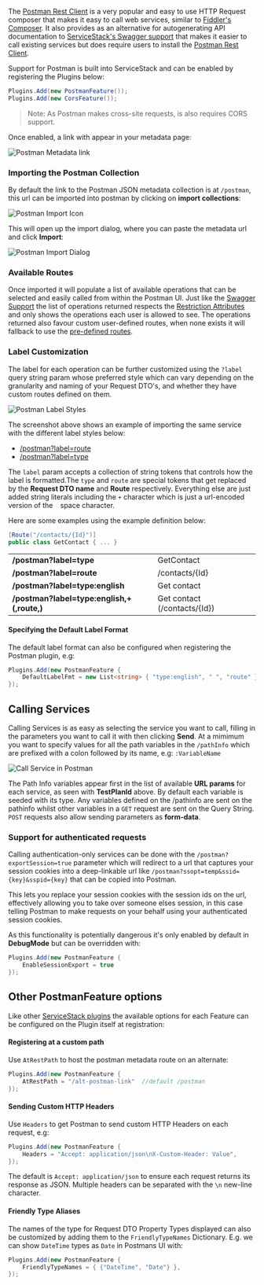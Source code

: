 The [Postman Rest Client](http://www.getpostman.com/) is a very popular and easy to use HTTP Request composer that makes it easy to call web services, similar to [Fiddler's Composer](https://www.blackbaud.com/files/support/guides/infinitydevguide/Subsystems/inwebapi-developer-help/Content/InfinityWebAPI/coUsingFiddlerCreateHTTPRequest.htm). It also provides as an alternative for autogenerating API documentation to [ServiceStack's Swagger support](https://github.com/ServiceStack/ServiceStack/wiki/Swagger-API) that makes it easier to call existing services but does require users to install the [Postman Rest Client](http://www.getpostman.com/).

Support for Postman is built into ServiceStack and can be enabled by registering the Plugins below:

```csharp
Plugins.Add(new PostmanFeature());
Plugins.Add(new CorsFeature());
```

> Note: As Postman makes cross-site requests, is also requires CORS support. 

Once enabled, a link with appear in your metadata page:

![Postman Metadata link](https://raw.githubusercontent.com/ServiceStack/Assets/master/img/release-notes/postman-metadata.png)

### Importing the Postman Collection

By default the link to the Postman JSON metadata collection is at `/postman`, this url can be imported into postman by clicking on **import collections**:

![Postman Import Icon](https://raw.githubusercontent.com/ServiceStack/Assets/master/img/wikis/postman-import-link.png)

This will open up the import dialog, where you can paste the metadata url and click **Import**:

![Postman Import Dialog](https://raw.githubusercontent.com/ServiceStack/Assets/master/img/wikis/postman-import.png)

### Available Routes 

Once imported it will populate a list of available operations that can be selected and easily called from within the Postman UI. Just like the [Swagger Support](https://github.com/ServiceStack/ServiceStack/wiki/Swagger-API) the list of operations returned respects the [Restriction Attributes](https://github.com/ServiceStack/ServiceStack/wiki/Restricting-Services) and only shows the operations each user is allowed to see. The operations returned also favour custom user-defined routes, when none exists it will fallback to use the [pre-defined routes](https://github.com/ServiceStack/ServiceStack/wiki/Routing#pre-defined-routes).

### Label Customization

The label for each operation can be further customized using the `?label` query string param whose preferred style which can vary depending on the granularity and naming of your Request DTO's, and whether they have custom routes defined on them. 

![Postman Label Styles](https://raw.githubusercontent.com/ServiceStack/Assets/master/img/wikis/postman-labels.png)

The screenshot above shows an example of importing the same service with the different label styles below: 

 - [/postman?label=route](https://benchmarks.servicestack.net/postman?label=route)
 - [/postman?label=type](https://benchmarks.servicestack.net/postman?label=type)

The `label` param accepts a collection of string tokens that controls how the label is formatted.The `type` and `route` are special tokens that get replaced by the **Request DTO name** and **Route** respectively. Everything else are just added string literals including the `+` character which is just a url-encoded version of the ` ` space character.

Here are some examples using the example definition below:

```csharp
[Route("/contacts/{Id}")]
public class GetContact { ... }
```

<table>
<tr>
    <td><b>/postman?label=type</b></td>
    <td>GetContact</td>
</tr>
<tr>
    <td><b>/postman?label=route</b></td>
    <td>/contacts/{Id}</td>
</tr>
<tr>
    <td><b>/postman?label=type:english</b></td>
    <td>Get contact</td>
</tr>
<tr>
    <td><b>/postman?label=type:english,+(,route,)</b></td>
    <td>Get contact (/contacts/{Id})</td>
</tr>
</table>

#### Specifying the Default Label Format

The default label format can also be configured when registering the Postman plugin, e.g:

```csharp
Plugins.Add(new PostmanFeature { 
    DefaultLabelFmt = new List<string> { "type:english", " ", "route" }
});
```

## Calling Services

Calling Services is as easy as selecting the service you want to call, filling in the parameters you want to call it with then clicking **Send**. At a mimimum you want to specify values for all the path variables in the `/pathInfo` which are prefixed with a colon followed by its name, e.g: `:VariableName`

![Call Service in Postman](https://raw.githubusercontent.com/ServiceStack/Assets/master/img/wikis/postman-call-searchtestresults.png)

The Path Info variables appear first in the list of available **URL params** for each service, as seen with **TestPlanId** above. By default each variable is seeded with its type. Any variables defined on the /pathinfo are sent on the pathinfo whilst other variables in a `GET` request are sent on the Query String. `POST` requests also allow sending parameters as **form-data**.

### Support for authenticated requests

Calling authentication-only services can be done with the `/postman?exportSession=true` parameter which will redirect to a url that captures your session cookies into a deep-linkable url like `/postman?ssopt=temp&ssid={key}&sspid={key}` that can be copied into Postman.

This lets you replace your session cookies with the session ids on the url, effectively allowing you to take over someone elses session, in this case telling Postman to make requests on your behalf using your authenticated session cookies. 

As this functionality is potentially dangerous it's only enabled by default in **DebugMode** but can be overridden with:

```csharp
Plugins.Add(new PostmanFeature { 
    EnableSessionExport = true
});
```

## Other PostmanFeature options

Like other [ServiceStack plugins](https://github.com/ServiceStack/ServiceStack/wiki/Plugins) the available options for each Feature can be configured on the Plugin itself at registration:

#### Registering at a custom path

Use `AtRestPath` to host the postman metadata route on an alternate:

```csharp
Plugins.Add(new PostmanFeature { 
    AtRestPath = "/alt-postman-link"  //default /postman
});
```

#### Sending Custom HTTP Headers

Use `Headers` to get Postman to send custom HTTP Headers on each request, e.g:

```csharp
Plugins.Add(new PostmanFeature { 
    Headers = "Accept: application/json\nX-Custom-Header: Value",
});
```

The default is `Accept: application/json` to ensure each request returns its response as JSON. Multiple headers can be separated with the `\n` new-line character.

#### Friendly Type Aliases

The names of the type for Request DTO Property Types displayed can also be customized by adding them to the `FriendlyTypeNames` Dictionary. E.g. we can show `DateTime` types as `Date` in Postmans UI with:

```csharp
Plugins.Add(new PostmanFeature { 
    FriendlyTypeNames = { {"DateTime", "Date"} },
});
```